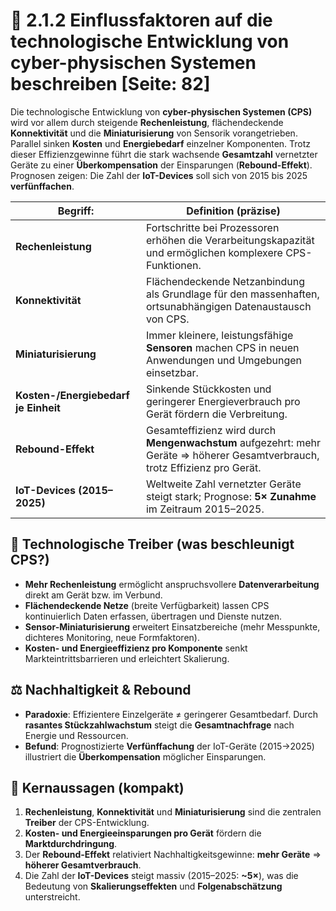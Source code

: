 # 🚀 2.1.2 Einflussfaktoren auf die technologische Entwicklung von cyber-physischen Systemen beschreiben [Seite: 82]

Die technologische Entwicklung von **cyber-physischen Systemen (CPS)** wird vor allem durch steigende **Rechenleistung**, flächendeckende **Konnektivität** und die **Miniaturisierung** von Sensorik vorangetrieben. Parallel sinken **Kosten** und **Energiebedarf** einzelner Komponenten. Trotz dieser Effizienzgewinne führt die stark wachsende **Gesamtzahl** vernetzter Geräte zu einer **Überkompensation** der Einsparungen (**Rebound-Effekt**). Prognosen zeigen: Die Zahl der **IoT-Devices** soll sich von 2015 bis 2025 **verfünffachen**. 

| **Begriff:**                         | **Definition (präzise)**                                                                                                     |
| ------------------------------------ | ---------------------------------------------------------------------------------------------------------------------------- |
| **Rechenleistung**                   | Fortschritte bei Prozessoren erhöhen die Verarbeitungskapazität und ermöglichen komplexere CPS-Funktionen.                   |
| **Konnektivität**                    | Flächendeckende Netzanbindung als Grundlage für den massenhaften, ortsunabhängigen Datenaustausch von CPS.                   |
| **Miniaturisierung**                 | Immer kleinere, leistungsfähige **Sensoren** machen CPS in neuen Anwendungen und Umgebungen einsetzbar.                      |
| **Kosten-/Energiebedarf je Einheit** | Sinkende Stückkosten und geringerer Energieverbrauch pro Gerät fördern die Verbreitung.                                      |
| **Rebound-Effekt**                   | Gesamteffizienz wird durch **Mengenwachstum** aufgezehrt: mehr Geräte ⇒ höherer Gesamtverbrauch, trotz Effizienz pro Gerät.  |
| **IoT-Devices (2015–2025)**          | Weltweite Zahl vernetzter Geräte steigt stark; Prognose: **5× Zunahme** im Zeitraum 2015–2025.                               |

## 🔧 Technologische Treiber (was beschleunigt CPS?)

* **Mehr Rechenleistung** ermöglicht anspruchsvollere **Datenverarbeitung** direkt am Gerät bzw. im Verbund. 
* **Flächendeckende Netze** (breite Verfügbarkeit) lassen CPS kontinuierlich Daten erfassen, übertragen und Dienste nutzen. 
* **Sensor-Miniaturisierung** erweitert Einsatzbereiche (mehr Messpunkte, dichteres Monitoring, neue Formfaktoren). 
* **Kosten- und Energieeffizienz pro Komponente** senkt Markteintrittsbarrieren und erleichtert Skalierung. 

## ⚖️ Nachhaltigkeit & Rebound

* **Paradoxie**: Effizientere Einzelgeräte ≠ geringerer Gesamtbedarf. Durch **rasantes Stückzahlwachstum** steigt die **Gesamtnachfrage** nach Energie und Ressourcen. 
* **Befund**: Prognostizierte **Verfünffachung** der IoT-Geräte (2015→2025) illustriert die **Überkompensation** möglicher Einsparungen. 

## 🎯 Kernaussagen (kompakt)

1. **Rechenleistung**, **Konnektivität** und **Miniaturisierung** sind die zentralen **Treiber** der CPS-Entwicklung. 
2. **Kosten- und Energieeinsparungen pro Gerät** fördern die **Marktdurchdringung**. 
3. Der **Rebound-Effekt** relativiert Nachhaltigkeitsgewinne: **mehr Geräte** ⇒ **höherer Gesamtverbrauch**. 
4. Die Zahl der **IoT-Devices** steigt massiv (2015–2025: **~5×**), was die Bedeutung von **Skalierungseffekten** und **Folgenabschätzung** unterstreicht. 
